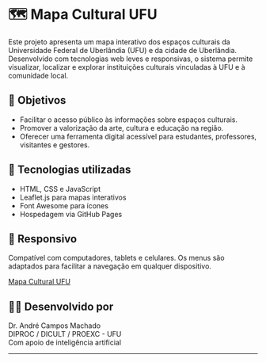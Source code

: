 # 🗺️ Mapa Cultural UFU

Este projeto apresenta um mapa interativo dos espaços culturais da Universidade Federal de Uberlândia (UFU) e da cidade de Uberlândia. Desenvolvido com tecnologias web leves e responsivas, o sistema permite visualizar, localizar e explorar instituições culturais vinculadas à UFU e à comunidade local.

## 🎯 Objetivos
- Facilitar o acesso público às informações sobre espaços culturais.
- Promover a valorização da arte, cultura e educação na região.
- Oferecer uma ferramenta digital acessível para estudantes, professores, visitantes e gestores.

## 🧰 Tecnologias utilizadas
- HTML, CSS e JavaScript
- Leaflet.js para mapas interativos
- Font Awesome para ícones
- Hospedagem via GitHub Pages

## 📱 Responsivo
Compatível com computadores, tablets e celulares. Os menus são adaptados para facilitar a navegação em qualquer dispositivo.

<a href="https://diprocufu.github.io/mapaculturalufu/" target="_blank">Mapa Cultural UFU</a>


## 👨‍💻 Desenvolvido por
Dr. André Campos Machado  
DIPROC / DICULT / PROEXC - UFU  
Com apoio de inteligência artificial

---

